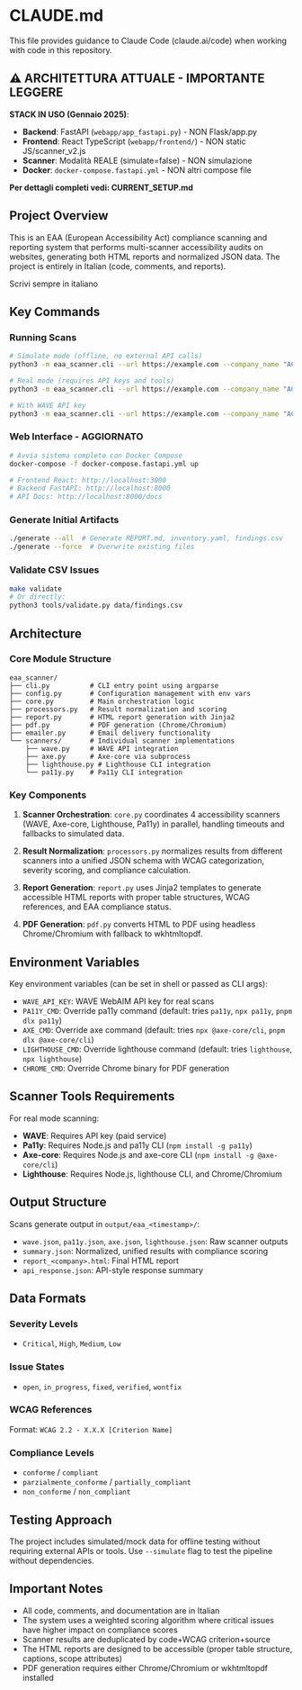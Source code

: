 # CLAUDE.md

This file provides guidance to Claude Code (claude.ai/code) when working with code in this repository.

## ⚠️ ARCHITETTURA ATTUALE - IMPORTANTE LEGGERE

**STACK IN USO (Gennaio 2025)**:
- **Backend**: FastAPI (`webapp/app_fastapi.py`) - NON Flask/app.py
- **Frontend**: React TypeScript (`webapp/frontend/`) - NON static JS/scanner_v2.js
- **Scanner**: Modalità REALE (simulate=false) - NON simulazione
- **Docker**: `docker-compose.fastapi.yml` - NON altri compose file

**Per dettagli completi vedi: CURRENT_SETUP.md**

## Project Overview

This is an EAA (European Accessibility Act) compliance scanning and reporting system that performs multi-scanner accessibility audits on websites, generating both HTML reports and normalized JSON data. The project is entirely in Italian (code, comments, and reports).

Scrivi sempre in italiano

## Key Commands

### Running Scans
```bash
# Simulate mode (offline, no external API calls)
python3 -m eaa_scanner.cli --url https://example.com --company_name "ACME" --email team@example.com --simulate

# Real mode (requires API keys and tools)
python3 -m eaa_scanner.cli --url https://example.com --company_name "ACME" --email team@example.com --real

# With WAVE API key
python3 -m eaa_scanner.cli --url https://example.com --company_name "ACME" --email team@example.com --real --wave_api_key YOUR_KEY
```

### Web Interface - AGGIORNATO
```bash
# Avvia sistema completo con Docker Compose
docker-compose -f docker-compose.fastapi.yml up

# Frontend React: http://localhost:3000
# Backend FastAPI: http://localhost:8000
# API Docs: http://localhost:8000/docs
```

### Generate Initial Artifacts
```bash
./generate --all  # Generate REPORT.md, inventory.yaml, findings.csv
./generate --force  # Overwrite existing files
```

### Validate CSV Issues
```bash
make validate
# Or directly:
python3 tools/validate.py data/findings.csv
```

## Architecture

### Core Module Structure
```
eaa_scanner/
├── cli.py          # CLI entry point using argparse
├── config.py       # Configuration management with env vars
├── core.py         # Main orchestration logic
├── processors.py   # Result normalization and scoring
├── report.py       # HTML report generation with Jinja2
├── pdf.py          # PDF generation (Chrome/Chromium)
├── emailer.py      # Email delivery functionality
└── scanners/       # Individual scanner implementations
    ├── wave.py     # WAVE API integration
    ├── axe.py      # Axe-core via subprocess
    ├── lighthouse.py # Lighthouse CLI integration
    └── pa11y.py    # Pa11y CLI integration
```

### Key Components

1. **Scanner Orchestration**: `core.py` coordinates 4 accessibility scanners (WAVE, Axe-core, Lighthouse, Pa11y) in parallel, handling timeouts and fallbacks to simulated data.

2. **Result Normalization**: `processors.py` normalizes results from different scanners into a unified JSON schema with WCAG categorization, severity scoring, and compliance calculation.

3. **Report Generation**: `report.py` uses Jinja2 templates to generate accessible HTML reports with proper table structures, WCAG references, and EAA compliance status.

4. **PDF Generation**: `pdf.py` converts HTML to PDF using headless Chrome/Chromium with fallback to wkhtmltopdf.

## Environment Variables

Key environment variables (can be set in shell or passed as CLI args):
- `WAVE_API_KEY`: WAVE WebAIM API key for real scans
- `PA11Y_CMD`: Override pa11y command (default: tries `pa11y`, `npx pa11y`, `pnpm dlx pa11y`)
- `AXE_CMD`: Override axe command (default: tries `npx @axe-core/cli`, `pnpm dlx @axe-core/cli`)
- `LIGHTHOUSE_CMD`: Override lighthouse command (default: tries `lighthouse`, `npx lighthouse`)
- `CHROME_CMD`: Override Chrome binary for PDF generation

## Scanner Tools Requirements

For real mode scanning:
- **WAVE**: Requires API key (paid service)
- **Pa11y**: Requires Node.js and pa11y CLI (`npm install -g pa11y`)
- **Axe-core**: Requires Node.js and axe-core CLI (`npm install -g @axe-core/cli`)
- **Lighthouse**: Requires Node.js, lighthouse CLI, and Chrome/Chromium

## Output Structure

Scans generate output in `output/eaa_<timestamp>/`:
- `wave.json`, `pa11y.json`, `axe.json`, `lighthouse.json`: Raw scanner outputs
- `summary.json`: Normalized, unified results with compliance scoring
- `report_<company>.html`: Final HTML report
- `api_response.json`: API-style response summary

## Data Formats

### Severity Levels
- `Critical`, `High`, `Medium`, `Low`

### Issue States
- `open`, `in_progress`, `fixed`, `verified`, `wontfix`

### WCAG References
Format: `WCAG 2.2 - X.X.X [Criterion Name]`

### Compliance Levels
- `conforme` / `compliant`
- `parzialmente_conforme` / `partially_compliant`
- `non_conforme` / `non_compliant`

## Testing Approach

The project includes simulated/mock data for offline testing without requiring external APIs or tools. Use `--simulate` flag to test the pipeline without dependencies.

## Important Notes

- All code, comments, and documentation are in Italian
- The system uses a weighted scoring algorithm where critical issues have higher impact on compliance scores
- Scanner results are deduplicated by code+WCAG criterion+source
- The HTML reports are designed to be accessible (proper table structure, captions, scope attributes)
- PDF generation requires either Chrome/Chromium or wkhtmltopdf installed